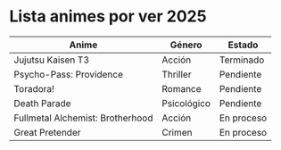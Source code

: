 #  Lista animes por ver  2025

| Anime                          | Género             | Estado              |
|-------------------------------|--------------------|---------------------|
| Jujutsu Kaisen T3             | Acción             |Terminado
| Psycho-Pass: Providence       | Thriller           | Pendiente          |
| Toradora!                     | Romance            |Pendiente           | 
| Death Parade                  | Psicológico        | Pendiente          |
| Fullmetal Alchemist: Brotherhood | Acción          | En proceso         |
| Great Pretender               | Crimen             | En proceso         |

